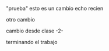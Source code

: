 "prueba" esto es un cambio echo recien


otro cambio


cambio desde clase -2-

terminando el trabajo 